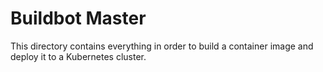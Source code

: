# Buildbot Master

This directory contains everything in order to build a container image and deploy it to a Kubernetes cluster.